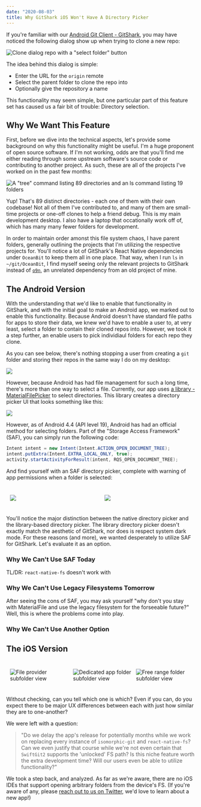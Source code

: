 ```yaml
---
date: "2020-08-03"
title: Why GitShark iOS Won't Have A Directory Picker
---
```


If you're familiar with our [Android Git Client - GitShark](https://gitshark.dev), you may have noticed the following dialog show up when trying to clone a new repo:

![Clone dialog repo with a "select folder" button](./android_clone.png)



The idea behind this dialog is simple:

- Enter the URL for the `origin` remote
- Select the parent folder to clone the repo into
- Optionally give the repository a name

This functionality may seem simple, but one particular part of this feature set has caused us a fair bit of trouble: Directory selection.

## Why We Want This Feature

First, before we dive into the technical aspects, let's provide some background on why this functionality might be useful. I'm a huge proponent of open source software. If I'm not working, odds are that you'll find me either reading through some upstream software's source code or contributing to another project. As such, these are all of the projects I've worked on in the past few months:

![A "tree" command listing 89 directories and an ls command listing 19 folders](./tree_output.png)

Yup! That's 89 distinct directories - each one of them with their own codebase! Not all of them I've contributed to, and many of them are small-time projects or one-off clones to help a friend debug. This is my main development desktop. I also have a laptop that occationally work off of, which has many many fewer folders for development.

In order to maintain order amonst this file system chaos, I have parent folders, generally outlining the projects that I'm utilizing the respective projects for. You'll notice a lot of GitShark's React Native dependencies under `OceanBit` to keep them all in one place. That way, when I run `ls` in `~/git/OceanBit`, I find myself seeing only the relevant projects to GitShark instead of [`o9n`](https://github.com/chmanie/o9n), an unrelated dependency from an old project of mine.

## The Android Version

With the understanding that we'd like to enable that functionality in GitShark, and with the initial goal to make an Android app, we marked out to enable this functionality. Because Android doesn't have standard file paths for apps to store their data, we knew we'd have to enable a user to, at very least, select a folder to contain their cloned repos into. However, we took it a step further, an enable users to pick individiaul folders for each repo they clone. 

As you can see below, there's nothing stopping a user from creating a `git` folder and storing their repos in the same way I do on my desktop:

<div class="imgborder">

![](./android_fs.png)

</div>

However, because Android has had file management for such a long time, there's more than one way to select a file. Currently, our app uses [a library - MaterialFilePicker](https://github.com/oceanbit-dev/MaterialFilePicker) to select directories. This library creates a directory picker UI that looks something like this:

<div>

![](./android_lib_fs.png)

</div>

However, as of Android 4.4 (API level 19), Android has had an official method for selecting folders. Part of the "Storage Access Framework" (SAF), you can simply run the following code:

```java
Intent intent = new Intent(Intent.ACTION_OPEN_DOCUMENT_TREE);
intent.putExtra(Intent.EXTRA_LOCAL_ONLY, true);
activity.startActivityForResult(intent, RQS_OPEN_DOCUMENT_TREE);
```

And find yourself with an SAF directory picker, complete with warning of app permissions when a folder is selected:

<div style="display: flex;">

<div style="width:300px;margin:10px 0 10px 10px;" class="imgborder imgcontainer">

![](./android_saf_fs.png)

</div>

<div style="width:300px;margin:10px 0 10px 10px;" class="imgborder imgcontainer">

![](./android_saf_perms.png)

</div>

</div>

You'll notice the major distinction between the native directory  picker and the library-based directory picker. The library directory picker doesn't exactly match the aesthetic of GitShark, nor does is respect system dark mode. For these reasons (and more), we wanted desperately to utilize SAF for GitShark. Let's evaluate it as an option.



### Why We Can't Use SAF Today

TL/DR: `react-native-fs` doesn't work with 



### Why We Can't Use Legacy Filesystems Tomorrow

After seeing the cons of SAF, you may ask yourself "why don't you stay with MaterialFile and use the legacy filesystem for the forseeable future?" Well, this is where the problems come into play.



### Why We Can't Use Another Option


































## The iOS Version






<div style="display: flex;">

<div style="width:300px;padding:10px 0 10px 10px;">

![File provider subfolder view](./ios_sidebar_in_folder.png)

</div>

<div style="width:300px;padding:10px 0 10px 10px;">

![Dedicated app folder subfolder view](./ios_gitshark_in_folder.png)

</div>

<div style="width:300px;padding:10px 0 10px 10px;">

![Free range folder subfolder view](./iphone_git_folder.png)

</div>

</div>


Without checking, can you tell which one is which? Even if you can, do you expect there to be major UX differences between each with just how similar they are to one-another?





We were left with a question:

>"Do we delay the app's release for potentially months while we work on replacing every instance of `isomorphic-git` and `react-native-fs`? Can we even justify that course while we're not even certain that `SwiftGit2` supports the 'unlocked' FS path? Is this niche feature worth the extra development time? Will our users even be able to utilize functionality?"

We took a step back, and analyzed. As far as we're aware, there are no iOS IDEs that support opening arbitrary folders from the device's FS. (If you're aware of any, please [reach out to us on Twitter](https://twitter.com/oceanbit_dev), we'd love to learn about a new app!)

